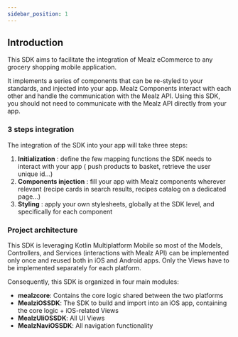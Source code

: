 ```yaml
---
sidebar_position: 1
---
```


## Introduction

This SDK aims to facilitate the integration of Mealz eCommerce to any grocery shopping mobile application.

It implements a series of components that can be re-styled to your standards, and injected into your app. 
Mealz Components interact with each other and handle the communication with the Mealz API.
Using this SDK, you should not need to communicate with the Mealz API directly from your app.

### 3 steps integration

The integration of the SDK into your app will take three steps:

1. **Initialization** : define the few mapping functions the SDK needs to interact with your app (
   push products to basket, retrieve the user unique id...)
2. **Components injection** : fill your app with Mealz components wherever relevant (recipe cards in
   search results, recipes catalog on a dedicated page...)
3. **Styling** : apply your own stylesheets, globally at the SDK level, and specifically for each
   component

### Project architecture

This SDK is leveraging Kotlin Multiplatform Mobile so most of the Models, Controllers, and
Services (interactions with Mealz API) can be implemented only once and reused both in iOS and
Android apps. Only the Views have to be implemented separately for each platform.

Consequently, this SDK is organized in four main modules:

- **mealzcore**: Contains the core logic shared between the two platforms
- **MealziOSSDK**: The SDK to build and import into an iOS app, containing the core logic +
  iOS-related Views
- **MealzUIiOSSDK**: All UI Views
- **MealzNaviOSSDK**: All navigation functionality
